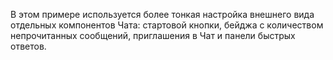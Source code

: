 В этом примере используется более тонкая настройка внешнего вида отдельных компонентов Чата: cтартовой кнопки, бейджа с количеством непрочитанных сообщений, приглашения в Чат и панели быстрых ответов.